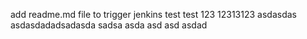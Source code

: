 add readme.md file to trigger jenkins
test
test
123
12313123
asdasdas
asdasdadadsadasda
sadsa
asda
asd
asd
asdad
